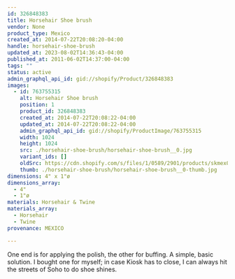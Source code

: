 ```yaml
---
id: 326848383
title: Horsehair Shoe brush
vendor: None
product_type: Mexico
created_at: 2014-07-22T20:08:20-04:00
handle: horsehair-shoe-brush
updated_at: 2023-08-02T14:36:43-04:00
published_at: 2011-06-02T14:37:00-04:00
tags: ""
status: active
admin_graphql_api_id: gid://shopify/Product/326848383
images:
  - id: 763755315
    alt: Horsehair Shoe brush
    position: 1
    product_id: 326848383
    created_at: 2014-07-22T20:08:22-04:00
    updated_at: 2014-07-22T20:08:22-04:00
    admin_graphql_api_id: gid://shopify/ProductImage/763755315
    width: 1024
    height: 1024
    src: ./horsehair-shoe-brush/horsehair-shoe-brush__0.jpg
    variant_ids: []
    oldSrc: https://cdn.shopify.com/s/files/1/0589/2901/products/skmex0053.tif.jpeg?v=1406074102
    thumb: ./horsehair-shoe-brush/horsehair-shoe-brush__0-thumb.jpg
dimensions: 4" x 1"ø
dimensions_array:
  - 4"
  - 1"ø
materials: Horsehair & Twine
materials_array:
  - Horsehair
  - Twine
provenance: MEXICO

---
```


One end is for applying the polish, the other for buffing. A simple, basic solution. I bought one for myself; in case Kiosk has to close, I can always hit the streets of Soho to do shoe shines.